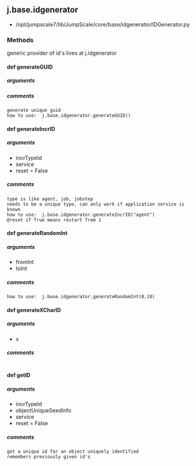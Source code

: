 ## j.base.idgenerator

- /opt/jumpscale7/lib/JumpScale/core/base/idgenerator/IDGenerator.py

### Methods

generic provider of id's
lives at j.idgenerator

#### def generateGUID 
##### arguments

##### comments

```
generate unique guid
how to use:  j.base.idgenerator.generateGUID()

```

#### def generateIncrID 
##### arguments

- incrTypeId
- service
- reset = False

##### comments

```
type is like agent, job, jobstep
needs to be a unique type, can only work if application service is known
how to use:  j.base.idgenerator.generateIncrID("agent")
@reset if True means restart from 1

```

#### def generateRandomInt 
##### arguments

- fromInt
- toInt

##### comments

```
how to use:  j.base.idgenerator.generateRandomInt(0,10)

```

#### def generateXCharID 
##### arguments

- x

##### comments

```

```

#### def getID 
##### arguments

- incrTypeId
- objectUniqueSeedInfo
- service
- reset = False

##### comments

```
get a unique id for an object uniquely identified
remembers previously given id's

```

